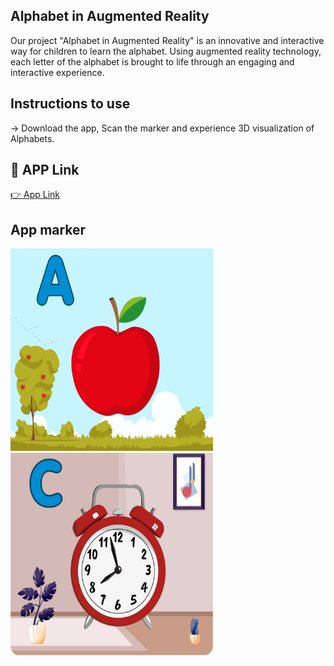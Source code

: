 
## Alphabet in Augmented Reality

Our project "Alphabet in Augmented Reality" is an innovative and interactive way for children to learn the alphabet. Using augmented reality technology, each letter of the alphabet is brought to life through an engaging and interactive experience.

## Instructions to use
-> Download the app, Scan the marker and experience 3D visualization of Alphabets. 

## 🔗 APP Link
[👉  App Link](https://drive.google.com/file/d/1NLnCmTEC1bmGFOh7J8w67ZJE-E5vkjxZ/view?usp=share_link)

## App marker
<img src="apple.jpeg" width="324" height="324">    <img src="clock.jpeg" width="324" height="324">

